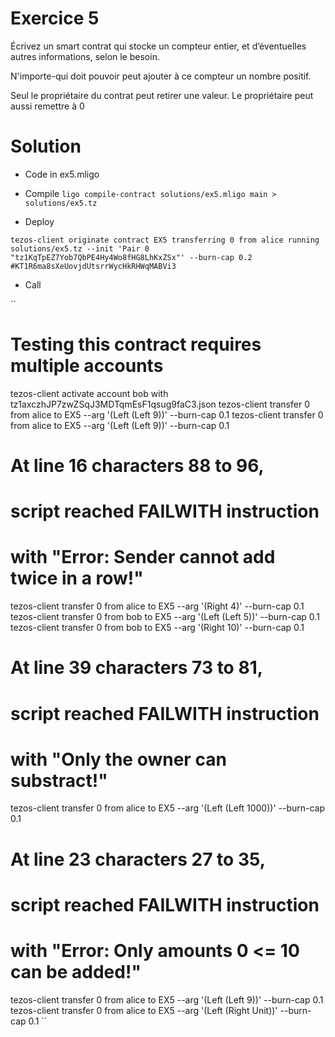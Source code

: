 # Exercice 5

Écrivez un smart contrat qui stocke un compteur entier, et d’éventuelles autres informations, selon le besoin.

N'importe-qui doit pouvoir peut ajouter à ce compteur un nombre positif.


Seul le propriétaire du contrat peut retirer une valeur. Le propriétaire peut aussi remettre à 0

# Solution

- Code in ex5.mligo

- Compile
``
ligo compile-contract solutions/ex5.mligo main > solutions/ex5.tz
``

- Deploy

``
tezos-client originate contract EX5 transferring 0 from alice running solutions/ex5.tz --init 'Pair 0 "tz1KqTpEZ7Yob7QbPE4Hy4Wo8fHG8LhKxZSx"' --burn-cap 0.2
#KT1R6ma8sXeUovjdUtsrrWycHkRHWqMABVi3
``

- Call

``
# Testing this contract requires multiple accounts
tezos-client activate account bob with tz1axczhJP7zwZSqJ3MDTqmEsF1qsug9faC3.json
tezos-client transfer 0 from alice to EX5 --arg '(Left (Left 9))' --burn-cap 0.1
tezos-client transfer 0 from alice to EX5 --arg '(Left (Left 9))' --burn-cap 0.1
# At line 16 characters 88 to 96,
# script reached FAILWITH instruction
# with "Error: Sender cannot add twice in a row!"
tezos-client transfer 0 from alice to EX5 --arg '(Right 4)' --burn-cap 0.1
tezos-client transfer 0 from bob to EX5 --arg '(Left (Left 5))' --burn-cap 0.1
tezos-client transfer 0 from bob to EX5 --arg '(Right 10)' --burn-cap 0.1
# At line 39 characters 73 to 81,
# script reached FAILWITH instruction
# with "Only the owner can substract!"
tezos-client transfer 0 from alice to EX5 --arg '(Left (Left 1000))' --burn-cap 0.1
# At line 23 characters 27 to 35,
# script reached FAILWITH instruction
# with "Error: Only amounts 0 <= 10 can be added!"
tezos-client transfer 0 from alice to EX5 --arg '(Left (Left 9))' --burn-cap 0.1
tezos-client transfer 0 from alice to EX5 --arg '(Left (Right Unit))' --burn-cap 0.1
``
